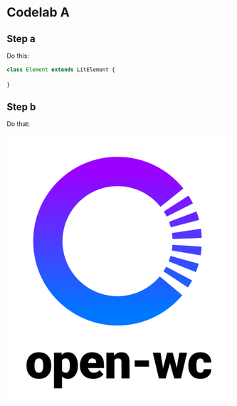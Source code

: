# Codelab A

## Step a
Do this:
```js
class Element extends LitElement {

}
```

## Step b
Do that:

![logo](./assets/logo.png)